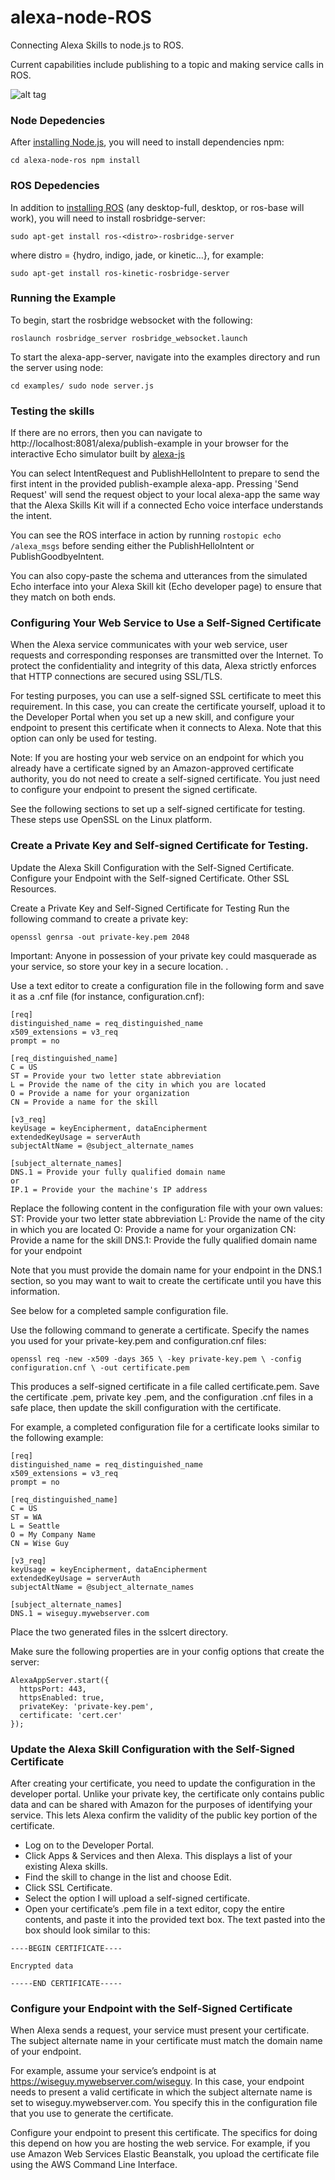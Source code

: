 # alexa-node-ROS
Connecting Alexa Skills to node.js to ROS.

Current capabilities include publishing to a topic and making service calls in ROS.


![alt tag](./alexa-node-ros.png)


### Node Depedencies

After [installing Node.js](https://nodejs.org/en/), you will need to install dependencies npm:

``
cd alexa-node-ros
npm install
``

### ROS Depedencies

In addition to [installing ROS](http://wiki.ros.org/ROS/Installation) (any desktop-full, desktop, or ros-base will work), you will need to install rosbridge-server:

``
sudo apt-get install ros-<distro>-rosbridge-server
``

where distro = {hydro, indigo, jade, or kinetic...}, for example:

``
sudo apt-get install ros-kinetic-rosbridge-server
``

### Running the Example

To begin, start the rosbridge websocket with the following:

``
roslaunch rosbridge_server rosbridge_websocket.launch
``

To start the alexa-app-server, navigate into the examples directory and run the server using node:

``
cd examples/
sudo node server.js
``

### Testing the skills

If there are no errors, then you can navigate to http://localhost:8081/alexa/publish-example in your browser for the interactive Echo simulator built by [alexa-js](https://github.com/alexa-js)

You can select IntentRequest and PublishHelloIntent to prepare to send the first intent in the provided publish-example alexa-app. Pressing 'Send Request' will send the request object to your local alexa-app the same way that the Alexa Skills Kit will if a connected Echo voice interface understands the intent.

You can see the ROS interface in action by running
``
rostopic echo /alexa_msgs
``
before sending either the PublishHelloIntent or PublishGoodbyeIntent.

You can also copy-paste the schema and utterances from the simulated Echo interface into your Alexa Skill kit (Echo developer page) to ensure that they match on both ends.


### Configuring Your Web Service to Use a Self-Signed Certificate
When the Alexa service communicates with your web service, user requests and corresponding responses are transmitted over the Internet. To protect the confidentiality and integrity of this data, Alexa strictly enforces that HTTP connections are secured using SSL/TLS.


For testing purposes, you can use a self-signed SSL certificate to meet this requirement. In this case, you can create the certificate yourself, upload it to the Developer Portal when you set up a new skill, and configure your endpoint to present this certificate when it connects to Alexa. Note that this option can only be used for testing.


Note: If you are hosting your web service on an endpoint for which you already have a certificate signed by an Amazon-approved certificate authority, you do not need to create a self-signed certificate. You just need to configure your endpoint to present the signed certificate.


See the following sections to set up a self-signed certificate for testing. These steps use OpenSSL on the Linux platform.


### Create a Private Key and Self-signed Certificate for Testing.


Update the Alexa Skill Configuration with the Self-Signed Certificate.
Configure your Endpoint with the Self-signed Certificate.
Other SSL Resources.


Create a Private Key and Self-Signed Certificate for Testing
Run the following command to create a private key:

``
  openssl genrsa -out private-key.pem 2048
``

Important: Anyone in possession of your private key could masquerade as your service, so store your key in a secure location. .


Use a text editor to create a configuration file in the following form and save it as a .cnf file (for instance, configuration.cnf):

```
[req]
distinguished_name = req_distinguished_name
x509_extensions = v3_req
prompt = no

[req_distinguished_name]
C = US
ST = Provide your two letter state abbreviation
L = Provide the name of the city in which you are located
O = Provide a name for your organization
CN = Provide a name for the skill

[v3_req]
keyUsage = keyEncipherment, dataEncipherment
extendedKeyUsage = serverAuth
subjectAltName = @subject_alternate_names

[subject_alternate_names]
DNS.1 = Provide your fully qualified domain name
or
IP.1 = Provide your the machine's IP address
```

Replace the following content in the configuration file with your own values:
ST: Provide your two letter state abbreviation
L: Provide the name of the city in which you are located
O: Provide a name for your organization
CN: Provide a name for the skill
DNS.1: Provide the fully qualified domain name for your endpoint


Note that you must provide the domain name for your endpoint in the DNS.1 section, so you may want to wait to create the certificate until you have this information.


See below for a completed sample configuration file.


Use the following command to generate a certificate. Specify the names you used for your private-key.pem and configuration.cnf files:

``
openssl req -new -x509 -days 365 \
            -key private-key.pem \
            -config configuration.cnf \
            -out certificate.pem
``

This produces a self-signed certificate in a file called certificate.pem.
Save the certificate .pem, private key .pem, and the configuration .cnf files in a safe place, then update the skill configuration with the certificate.


For example, a completed configuration file for a certificate looks similar to the following example:

```
[req]
distinguished_name = req_distinguished_name
x509_extensions = v3_req
prompt = no

[req_distinguished_name]
C = US
ST = WA
L = Seattle
O = My Company Name
CN = Wise Guy

[v3_req]
keyUsage = keyEncipherment, dataEncipherment
extendedKeyUsage = serverAuth
subjectAltName = @subject_alternate_names

[subject_alternate_names]
DNS.1 = wiseguy.mywebserver.com
```

Place the two generated files in the sslcert directory.


Make sure the following properties are in your config options that create the server:

```
AlexaAppServer.start({
  httpsPort: 443,
  httpsEnabled: true,
  privateKey: 'private-key.pem',
  certificate: 'cert.cer'
});
```



### Update the Alexa Skill Configuration with the Self-Signed Certificate
After creating your certificate, you need to update the configuration in the developer portal. Unlike your private key, the certificate only contains public data and can be shared with Amazon for the purposes of identifying your service. This lets Alexa confirm the validity of the public key portion of the certificate.
* Log on to the Developer Portal.
* Click Apps & Services and then Alexa. This displays a list of your existing Alexa skills.
* Find the skill to change in the list and choose Edit.
* Click SSL Certificate.
* Select the option I will upload a self-signed certificate.
* Open your certificate’s .pem file in a text editor, copy the entire contents, and paste it into the provided text box. The text pasted into the box should look similar to this:

```
----BEGIN CERTIFICATE----

Encrypted data

-----END CERTIFICATE-----
```

### Configure your Endpoint with the Self-Signed Certificate
When Alexa sends a request, your service must present your certificate. The subject alternate name in your certificate must match the domain name of your endpoint.


For example, assume your service’s endpoint is at https://wiseguy.mywebserver.com/wiseguy. In this case, your endpoint needs to present a valid certificate in which the subject alternate name is set to wiseguy.mywebserver.com. You specify this in the configuration file that you use to generate the certificate.


Configure your endpoint to present this certificate. The specifics for doing this depend on how you are hosting the web service. For example, if you use Amazon Web Services Elastic Beanstalk, you upload the certificate file using the AWS Command Line Interface.
